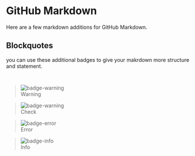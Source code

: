 # GitHub Markdown

Here are a few markdown additions for GitHub Markdown.

## Blockquotes

you can use these additional badges to give your makrdown more structure and statement.

```md



```

> ![badge-warning](https://github.com/Mqxx/GitHub-Markdown/blob/main/blockquotes/warning.svg)<br>
> Warning

> ![badge-warning](https://github.com/Mqxx/GitHub-Markdown/blob/main/blockquotes/check.svg)<br>
> Check

> ![badge-error](https://github.com/Mqxx/GitHub-Markdown/blob/main/blockquotes/error.svg)<br>
> Error

> ![badge-info](https://github.com/Mqxx/GitHub-Markdown/blob/main/blockquotes/info.svg)<br>
> Info
